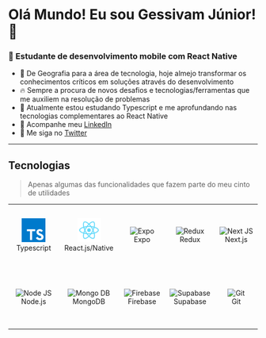 # Olá Mundo! Eu sou Gessivam Júnior! 👋

### 📱 Estudante de desenvolvimento mobile com React Native
- 💁 De Geografia para a área de tecnologia, hoje almejo transformar os conhecimentos críticos em soluções através do desenvolvimento  
- 🔥 Sempre a procura de novos desafios e tecnologias/ferramentas que me auxiliem na resolução de problemas  
- 🌱 Atualmente estou estudando Typescript e me aprofundando nas tecnologias complementares ao React Native
- 💼 Acompanhe meu [LinkedIn](https://www.linkedin.com/in/gessivam-j%C3%BAnior-0a2b7b1a8/)
- 💬 Me siga no [Twitter](https://twitter.com/junio_dev)

-----

## Tecnologias
> Apenas algumas das funcionalidades que fazem parte do meu cinto de utilidades
<table align="center">
  <tr>
    <td align="center" width="120" height="120">
      <img src="https://raw.githubusercontent.com/github/explore/80688e429a7d4ef2fca1e82350fe8e3517d3494d/topics/typescript/typescript.png" width="48" height="48" alt="Typescript" />
      <br>Typescript
    </td>   
    <td align="center" width="120" height="120">
      <img src="https://raw.githubusercontent.com/github/explore/80688e429a7d4ef2fca1e82350fe8e3517d3494d/topics/react/react.png" width="48" height="48" alt="React" />
      <br>React.js/Native
    </td>
    <td align="center" width="120" height="120">
      <img src="https://avatars.githubusercontent.com/u/12504344?s=200&v=4 width="48" height="48" alt="Expo" />
      <br>Expo
    </td>
    <td align="center" width="120" height="120"> 
      <img src="https://avatars.githubusercontent.com/u/13142323?s=200&v=4" width="48" height="48" alt="Redux" />
      <br>Redux
    </td>
    <td align="center" width="120" height="120">
      <img src="https://camo.githubusercontent.com/92ec9eb7eeab7db4f5919e3205918918c42e6772562afb4112a2909c1aaaa875/68747470733a2f2f6173736574732e76657263656c2e636f6d2f696d6167652f75706c6f61642f76313630373535343338352f7265706f7369746f726965732f6e6578742d6a732f6e6578742d6c6f676f2e706e67" width="48" height="48" alt="Next JS" />
      <br>Next.js
    </td>
    </tr>
    <tr>
    <td align="center" width="120" height="120">
      <img src="https://avatars.githubusercontent.com/u/9950313?s=200&v=4" width="48" height="48" alt="Node JS" />
      <br>Node.js
    </td>
     <td align="center" width="120" height="120"> 
      <img src="https://avatars.githubusercontent.com/u/45120?s=200&v=4" width="48" height="48" alt="Mongo DB" />
      <br>MongoDB
    </td>
   <td align="center" width="120" height="120">
      <img src="https://avatars.githubusercontent.com/u/1335026?s=200&v=4" width="48" height="48" alt="Firebase" />
      <br>Firebase
    </td>
     <td align="center" width="120" height="120">
      <img src="https://avatars.githubusercontent.com/u/54469796?s=200&v=4" width="48" height="48" alt="Supabase" />
      <br>Supabase
    </td>
   <td align="center" width="120" height="120">
      <img src="https://avatars.githubusercontent.com/u/18133?s=200&v=4" width="48" height="48" alt="Git" />
      <br>Git
    </td>
  </tr>                                                                                                      
</table>
